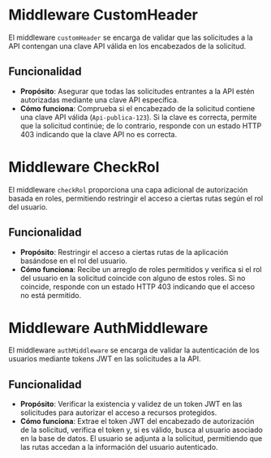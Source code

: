# Middleware CustomHeader

El middleware `customHeader` se encarga de validar que las solicitudes a la API contengan una clave API válida en los encabezados de la solicitud.

## Funcionalidad

- **Propósito**: Asegurar que todas las solicitudes entrantes a la API estén autorizadas mediante una clave API específica.
- **Cómo funciona**: Comprueba si el encabezado de la solicitud contiene una clave API válida (`Api-publica-123`). Si la clave es correcta, permite que la solicitud continúe; de lo contrario, responde con un estado HTTP 403 indicando que la clave API no es correcta.



# Middleware CheckRol

El middleware `checkRol` proporciona una capa adicional de autorización basada en roles, permitiendo restringir el acceso a ciertas rutas según el rol del usuario.

## Funcionalidad

- **Propósito**: Restringir el acceso a ciertas rutas de la aplicación basándose en el rol del usuario.
- **Cómo funciona**: Recibe un arreglo de roles permitidos y verifica si el rol del usuario en la solicitud coincide con alguno de estos roles. Si no coincide, responde con un estado HTTP 403 indicando que el acceso no está permitido.



# Middleware AuthMiddleware

El middleware `authMiddleware` se encarga de validar la autenticación de los usuarios mediante tokens JWT en las solicitudes a la API.

## Funcionalidad

- **Propósito**: Verificar la existencia y validez de un token JWT en las solicitudes para autorizar el acceso a recursos protegidos.
- **Cómo funciona**: Extrae el token JWT del encabezado de autorización de la solicitud, verifica el token y, si es válido, busca al usuario asociado en la base de datos. El usuario se adjunta a la solicitud, permitiendo que las rutas accedan a la información del usuario autenticado.